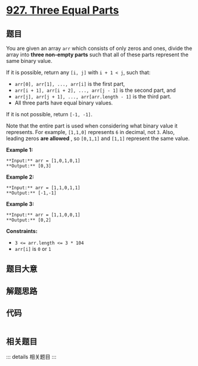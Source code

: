 # [927. Three Equal Parts](https://leetcode.com/problems/three-equal-parts)

## 题目

You are given an array `arr` which consists of only zeros and ones, divide the
array into **three non-empty parts** such that all of these parts represent
the same binary value.

If it is possible, return any `[i, j]` with `i + 1 < j`, such that:

  * `arr[0], arr[1], ..., arr[i]` is the first part,
  * `arr[i + 1], arr[i + 2], ..., arr[j - 1]` is the second part, and
  * `arr[j], arr[j + 1], ..., arr[arr.length - 1]` is the third part.
  * All three parts have equal binary values.

If it is not possible, return `[-1, -1]`.

Note that the entire part is used when considering what binary value it
represents. For example, `[1,1,0]` represents `6` in decimal, not `3`. Also,
leading zeros **are allowed** , so `[0,1,1]` and `[1,1]` represent the same
value.



**Example 1:**

    
    
    **Input:** arr = [1,0,1,0,1]
    **Output:** [0,3]
    

**Example 2:**

    
    
    **Input:** arr = [1,1,0,1,1]
    **Output:** [-1,-1]
    

**Example 3:**

    
    
    **Input:** arr = [1,1,0,0,1]
    **Output:** [0,2]
    



**Constraints:**

  * `3 <= arr.length <= 3 * 104`
  * `arr[i]` is `0` or `1`


## 题目大意

## 解题思路

## 代码

```javascript

```

## 相关题目

::: details 相关题目
:::
